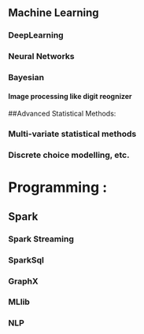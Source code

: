 ## Machine Learning
### DeepLearning
### Neural Networks
### Bayesian

#### Image processing like digit reognizer





##Advanced Statistical Methods:
### Multi-variate statistical methods
### Discrete choice modelling, etc. 





# Programming :
## Spark
###  Spark Streaming
###  SparkSql
###  GraphX
###  MLlib

### NLP


